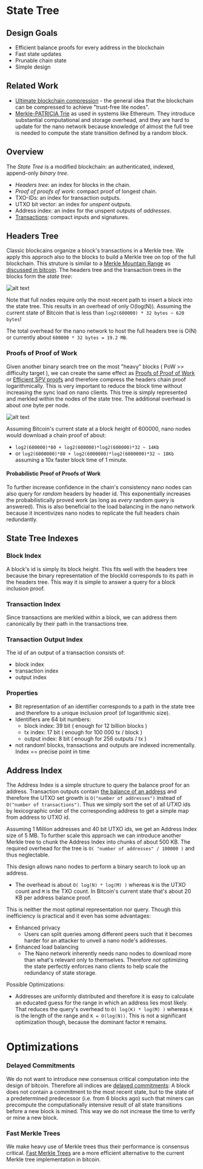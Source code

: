 # State Tree

## Design Goals
- Efficient balance proofs for every address in the blockchain
- Fast state updates
- Prunable chain state
- Simple design

## Related Work
- [Ultimate blockchain compression](https://bitcointalk.org/index.php?topic=88208.0) - the general idea that the blockchain can be compressed to achieve "trust-free lite nodes".
- [Merkle-PATRICIA Trie](https://github.com/ethereum/wiki/wiki/Patricia-Tree) as used in systems like Ethereum. They introduce substantial computational and storage overhead, and they are hard to update for the nano network because knowledge of almost the full tree is needed to compute the state transition defined by a random block.

## Overview
The _State Tree_ is a modified blockchain: an authenticated, indexed, append-only _binary tree_.

-  _Headers tree_: an index for blocks in the chain.
  - _Proof of proofs of work_: compact proof of longest chain.
- TXO-IDs: an index for transaction outputs.
- UTXO bit vector: an index for _unspent_ outputs.
- Address index: an index for the unspent outputs of _addresses_.
- [Transactions](transactions.md): compact inputs and signatures.


## Headers Tree

Classic blockcains organize a block's transactions in a Merkle tree. We apply this approch also to the blocks to build a Merkle tree on top of the full blockchain.
This struture is similar to  a [Merkle Mountain Range](https://github.com/opentimestamps/opentimestamps-server/blob/master/doc/merkle-mountain-range.md) as [discussed in bitcoin](https://lists.linuxfoundation.org/pipermail/bitcoin-dev/2016-June/012758.html).
The headers tree and the transaction trees in the blocks form the _state tree_:

![alt text](images/state-tree.png "State Tree")

Note that full nodes require only the most recent path to insert a block into the state tree. This results in an overhead of only O(log(N)). Assuming the current state of Bitcoin that is less than `log2(600000) * 32 bytes ~ 620 bytes`!

The total overhead for the nano network to host the full headers tree is O(N) or currently about `600000 * 32 bytes = 19.2 MB`.

### Proofs of Proof of Work
Given another binary search tree on the most "heavy" blocks ( PoW >> difficulty target ), we can create the same effect as [Proofs of Proof of Work](https://eprint.iacr.org/2017/963.pdf) or [Efficient SPV proofs](https://www.blockstream.com/sidechains.pdf) and therefore compress the headers chain proof logarithmically. This is very important to reduce the block time without increasing the sync load on nano clients.
This tree is simply represented and merkled within the nodes of the state tree. The additional overhead is about one byte per node.

![alt text](images/popow.png "State Tree")

Assuming Bitcoin's current state at a block height of 600000, nano nodes would download a chain proof of about:
- `log2(600000)*80 + log2(600000)*log2(600000)*32 ~ 14Kb`
- or `log2(6000000)*80 + log2(6000000)*log2(6000000)*32 ~ 18Kb` assuming a 10x faster block time of 1 minute.

#### Probabilistic Proof of Proofs of Work
To further increase confidence in the chain's consistency nano nodes can also query for _random_ headers by header id. This exponentially increases the probabilistically proved work (as long as _every_ random query is answered). This is also beneficial to the load balancing in the nano network because it incentivizes nano nodes to replicate the full headers chain redundantly.

## State Tree Indexes

### Block Index
A block's id is simply its block height. This fits well with the headers tree because the binary representation of the blockId corresponds to its path in the headers tree.
This way it is simple to answer a query for a block inclusion proof.

### Transaction Index
Since transactions are merkled within a block, we can address them canonically by their path in the transactions tree.

### Transaction Output Index
The id of an output of a transaction consists of:
- block index
- transaction index
- output index

### Properties
- Bit representation of an identifier corresponds to a path in the state tree and therefore to a unique inclusion proof (of logarithmic size).
- Identifiers are 64 bit numbers:
  - block index: 39 bit ( enough for 12 billion blocks )
  - tx index: 17 bit ( enough for 100 000 tx / block )
  - output index: 8 bit ( enough for 256 outputs / tx )
- not random! blocks, transactions and outputs are indexed incrementally. Index == precise point in time

## Address Index
The Address Index is a simple structure to query the  balance proof for an address. Transaction outputs contain [the balance of an address](transitions.md#Balance%20Proofs) and therefore the UTXO set growth is `O("number of addresses")` instead of `O("number of transactions")`. Thus we simply sort the set of all UTXO ids by lexicographic order of the corresponding address to get a simple map from address to UTXO id.

Assuming 1 Million addresses and 40 bit UTXO ids, we get an Address Index size of 5 MB. To further scale this approach we can introduce another Merkle tree to chunk the Address Index into chunks of about 500 KB. The required overhead for the tree is `O( "number of addresses" / 100000 )` and thus neglectable.  

This design allows nano nodes to perform a binary search to look up an address.
  - The overhead is about `O( log(N) * log(M) )` whereas `N` is the UTXO count and `M` is the TXO count. In Bitcoin's current state that's about 20 KB per address balance proof.

This is neither the most optimal representation nor query. Though this inefficiency is practical and it even has some advantages:
- Enhanced privacy
  - Users can split queries among different peers such that it becomes harder for an attacker to unveil a nano node's addresses.
- Enhanced load balancing
  - The Nano network inherently needs nano nodes to download more than what's relevant only to themselves. Therefore _not_ optimizing the state perfectly enforces nano clients to help scale the redundancy of state storage.


Possible Optimizations:
- Addresses are uniformly distributed and therefore it is easy to calculate an educated guess for the range in which an address lies most likely. That reduces the query's overhead to `O( log(K) * log(M) )` whereas `K` is the length of the range and `K = O(log(N))`. This is not a significant optimization though, because the dominant factor `M` remains.


# Optimizations

### Delayed Commitments
We do not want to introduce new consensus critical computation into the design of bitcoin. Therefore all indices are [delayed commitments](https://petertodd.org/2016/delayed-txo-commitments): A block does not contain a commitment to the most recent state, but to the state of a predetermined predecessor (i.e. from 6 blocks ago) such that miners can precompute the computationally intensive result of all state transitions before a new block is mined. This way we do not increase the time to verify or mine a new block.

### Fast Merkle Trees
We make heavy use of Merkle trees thus their performance is consensus critical. [Fast Merkle Trees](https://gist.github.com/maaku/41b0054de0731321d23e9da90ba4ee0a) are a more efficient alternative to the current Merkle tree implementation in bitcoin.
